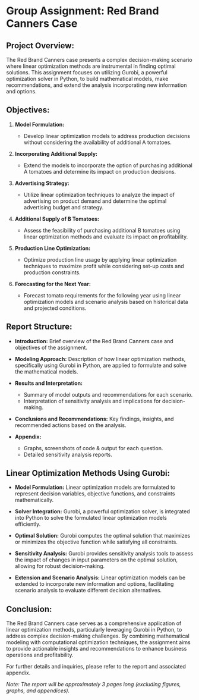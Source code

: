 # Group Assignment: Red Brand Canners Case

## Project Overview:

The Red Brand Canners case presents a complex decision-making scenario where linear optimization methods are instrumental in finding optimal solutions. This assignment focuses on utilizing Gurobi, a powerful optimization solver in Python, to build mathematical models, make recommendations, and extend the analysis incorporating new information and options.

## Objectives:

1. **Model Formulation:**
    - Develop linear optimization models to address production decisions without considering the availability of additional A tomatoes.
    
2. **Incorporating Additional Supply:**
    - Extend the models to incorporate the option of purchasing additional A tomatoes and determine its impact on production decisions.
    
3. **Advertising Strategy:**
    - Utilize linear optimization techniques to analyze the impact of advertising on product demand and determine the optimal advertising budget and strategy.
    
4. **Additional Supply of B Tomatoes:**
    - Assess the feasibility of purchasing additional B tomatoes using linear optimization methods and evaluate its impact on profitability.
    
5. **Production Line Optimization:**
    - Optimize production line usage by applying linear optimization techniques to maximize profit while considering set-up costs and production constraints.
    
6. **Forecasting for the Next Year:**
    - Forecast tomato requirements for the following year using linear optimization models and scenario analysis based on historical data and projected conditions.

## Report Structure:

- **Introduction:** Brief overview of the Red Brand Canners case and objectives of the assignment.
  
- **Modeling Approach:** Description of how linear optimization methods, specifically using Gurobi in Python, are applied to formulate and solve the mathematical models.
  
- **Results and Interpretation:**
    - Summary of model outputs and recommendations for each scenario.
    - Interpretation of sensitivity analysis and implications for decision-making.
  
- **Conclusions and Recommendations:** Key findings, insights, and recommended actions based on the analysis.
  
- **Appendix:**
    - Graphs, screenshots of code & output for each question.
    - Detailed sensitivity analysis reports.
  
## Linear Optimization Methods Using Gurobi:

- **Model Formulation:** Linear optimization models are formulated to represent decision variables, objective functions, and constraints mathematically.
  
- **Solver Integration:** Gurobi, a powerful optimization solver, is integrated into Python to solve the formulated linear optimization models efficiently.
  
- **Optimal Solution:** Gurobi computes the optimal solution that maximizes or minimizes the objective function while satisfying all constraints.
  
- **Sensitivity Analysis:** Gurobi provides sensitivity analysis tools to assess the impact of changes in input parameters on the optimal solution, allowing for robust decision-making.
  
- **Extension and Scenario Analysis:** Linear optimization models can be extended to incorporate new information and options, facilitating scenario analysis to evaluate different decision alternatives.
  
## Conclusion:

The Red Brand Canners case serves as a comprehensive application of linear optimization methods, particularly leveraging Gurobi in Python, to address complex decision-making challenges. By combining mathematical modeling with computational optimization techniques, the assignment aims to provide actionable insights and recommendations to enhance business operations and profitability.

For further details and inquiries, please refer to the report and associated appendix.

*Note: The report will be approximately 3 pages long (excluding figures, graphs, and appendices).*
